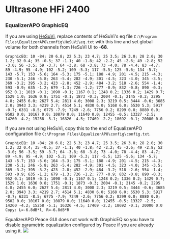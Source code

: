 # Ultrasone HFi 2400
### EqualizerAPO GraphicEQ
If you are using [HeSuVi](https://sourceforge.net/projects/hesuvi/), replace contents of HeSuVi's eq file `C:\Program Files\EqualizerAPO\config\HeSuVi\eq.txt` with this line and set global volume for both channels from HeSuVi UI to **-68**.
```
GraphicEQ: 10 -84; 20 6.8; 22 5.3; 23 4.7; 25 3.5; 26 3.0; 28 2.0; 30 1.2; 32 0.4; 35 -0.5; 37 -1.1; 40 -1.8; 42 -2.2; 45 -2.6; 49 -2.8; 52 -3.0; 56 -3.5; 59 -3.7; 64 -3.8; 68 -3.8; 73 -4.0; 78 -4.4; 83 -4.7; 89 -4.9; 95 -4.9; 102 -5.2; 109 -5.3; 117 -5.5; 125 -5.6; 134 -5.7; 143 -5.7; 153 -5.6; 164 -5.3; 175 -5.1; 188 -4.9; 201 -4.5; 215 -4.3; 230 -5.1; 246 -5.8; 263 -5.4; 282 -4.9; 301 -4.5; 323 -4.0; 345 -3.5; 369 -3.2; 395 -3.2; 423 -2.8; 452 -2.9; 484 -3.2; 518 -2.6; 554 -1.4; 593 -0.9; 635 -1.2; 679 -1.3; 726 -1.2; 777 -0.9; 832 -0.8; 890 -0.3; 952 0.1; 1019 -0.1; 1090 -0.1; 1167 0.1; 1248 0.2; 1336 0.2; 1429 0.7; 1529 1.0; 1636 0.8; 1751 -0.1; 1873 -0.3; 2004 -0.1; 2145 -0.2; 2295 4.8; 2455 6.0; 2627 5.4; 2811 4.0; 3008 2.3; 3219 0.5; 3444 -0.6; 3685 2.0; 3943 3.3; 4219 2.7; 4514 5.1; 4830 6.0; 5168 6.0; 5530 5.3; 5917 -0.7; 6331 -8.5; 6775 -7.9; 7249 -2.6; 7756 0.2; 8299 0.0; 8880 0.0; 9502 0.0; 10167 0.0; 10879 0.0; 11640 0.0; 12455 -0.5; 13327 -2.5; 14260 -4.2; 15258 -5.1; 16326 -4.5; 17469 -2.2; 18692 -0.1; 20000 0.0
```
If you are not using HeSuVi, copy this to the end of EqualizerAPO configuration file `C:\Program Files\EqualizerAPO\config\config.txt`.
```
GraphicEQ: 10 -84; 20 6.8; 22 5.3; 23 4.7; 25 3.5; 26 3.0; 28 2.0; 30 1.2; 32 0.4; 35 -0.5; 37 -1.1; 40 -1.8; 42 -2.2; 45 -2.6; 49 -2.8; 52 -3.0; 56 -3.5; 59 -3.7; 64 -3.8; 68 -3.8; 73 -4.0; 78 -4.4; 83 -4.7; 89 -4.9; 95 -4.9; 102 -5.2; 109 -5.3; 117 -5.5; 125 -5.6; 134 -5.7; 143 -5.7; 153 -5.6; 164 -5.3; 175 -5.1; 188 -4.9; 201 -4.5; 215 -4.3; 230 -5.1; 246 -5.8; 263 -5.4; 282 -4.9; 301 -4.5; 323 -4.0; 345 -3.5; 369 -3.2; 395 -3.2; 423 -2.8; 452 -2.9; 484 -3.2; 518 -2.6; 554 -1.4; 593 -0.9; 635 -1.2; 679 -1.3; 726 -1.2; 777 -0.9; 832 -0.8; 890 -0.3; 952 0.1; 1019 -0.1; 1090 -0.1; 1167 0.1; 1248 0.2; 1336 0.2; 1429 0.7; 1529 1.0; 1636 0.8; 1751 -0.1; 1873 -0.3; 2004 -0.1; 2145 -0.2; 2295 4.8; 2455 6.0; 2627 5.4; 2811 4.0; 3008 2.3; 3219 0.5; 3444 -0.6; 3685 2.0; 3943 3.3; 4219 2.7; 4514 5.1; 4830 6.0; 5168 6.0; 5530 5.3; 5917 -0.7; 6331 -8.5; 6775 -7.9; 7249 -2.6; 7756 0.2; 8299 0.0; 8880 0.0; 9502 0.0; 10167 0.0; 10879 0.0; 11640 0.0; 12455 -0.5; 13327 -2.5; 14260 -4.2; 15258 -5.1; 16326 -4.5; 17469 -2.2; 18692 -0.1; 20000 0.0
Copy: L=-6.8dB*l, R=-6.8dB*R
```
EqualizerAPO Peace GUI does not work with GraphicEQ so you have to disable parametric equalization configured by Peace if you are already using it.
![](https://raw.githubusercontent.com/jaakkopasanen/AutoEq/master/results/Innerfidelity%202017/headphoncecom/onear/Ultrasone%20HFi%202400/Ultrasone%20HFi%202400.png)
